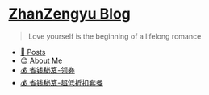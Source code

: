 # [ZhanZengyu Blog](..)

> Love yourself is the beginning of a lifelong romance


- [🌈 Posts](posts.md)
- [😊 About Me](aboutme.md)
- [💰 省钱秘笈-领券](takeout.md)
- [💰 省钱秘笈-超低折扣套餐](gourmet_set.md)
